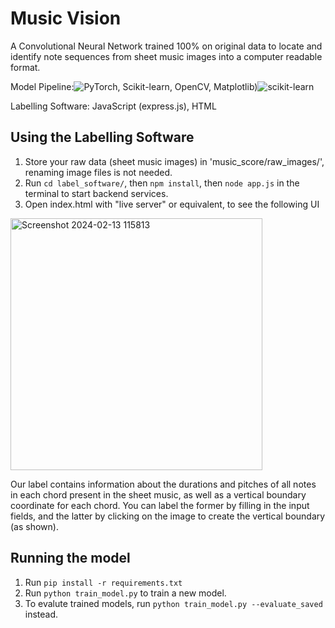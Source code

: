 # Music Vision

A Convolutional Neural Network trained 100% on original data to locate and identify note sequences from sheet music images into a computer readable format.

Model Pipeline:![PyTorch](https://img.shields.io/badge/PyTorch-%23EE4C2C.svg?style=for-the-badge&logo=PyTorch&logoColor=white), Scikit-learn, OpenCV, Matplotlib)![scikit-learn](https://img.shields.io/badge/scikit--learn-%23F7931E.svg?style=for-the-badge&logo=scikit-learn&logoColor=white)

Labelling Software: JavaScript (express.js), HTML


## Using the Labelling Software

1. Store your raw data (sheet music images) in 'music_score/raw_images/', renaming image files is not needed.
2. Run ```cd label_software/```, then ```npm install```, then ```node app.js``` in the terminal to start backend services.
3. Open index.html with "live server" or equivalent, to see the following UI

<img width="403" alt="Screenshot 2024-02-13 115813" src="https://github.com/JeffreyQin/Music_Vision/assets/122770444/7a62838c-e6d7-49d4-a98f-533de77cab97">

Our label contains information about the durations and pitches of all notes in each chord present in the sheet music, as well as a vertical boundary coordinate for each chord. You can label the former by filling in the input fields, and the latter by clicking on the image to create the vertical boundary (as shown).

## Running the model

1. Run ```pip install -r requirements.txt```
2. Run ```python train_model.py``` to train a new model.
3. To evalute trained models, run ```python train_model.py --evaluate_saved``` instead.
